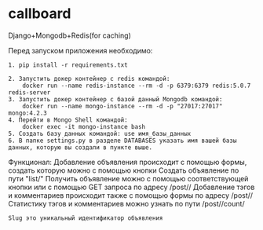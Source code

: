 # callboard
Django+Mongodb+Redis(for caching)

Перед запуском приложения необходимо:

    1. pip install -r requirements.txt
    
    2. Запустить докер контейнер с redis командой:
        docker run --name redis-instance --rm -d -p 6379:6379 redis:5.0.7 redis-server
    3. Запустить докер контейнер с базой данный Mongodb командой:
        docker run --name mongo-instance --rm -d -p "27017:27017" mongo:4.2.3
    4. Перейти в Mongo Shell командой:
        docker exec -it mongo-instance bash
    5. Создать базу данных командой: use имя_базы_данных
    6. В папке settings.py в разделе DATABASES указать имя вашей базы данных, которую вы создали в пункте выше.

Функционал:
    Добавление объявления происходит с помощью формы, создать которую можно с помощью кнопки Создать объявление по пути
    "list/"
    Получить объявление можно с помощью соответствующей кнопки или с помощью GET запроса по адресу /post/<slug>/
    Добавление тэгов и комментариев происходит также с помощью формы по адресу /post/<slug>/
    Статистику тэгов и комментариев можно узнать по пути /post/<slug>/count/

    Slug это уникальный идентификатор объявления

